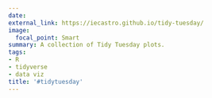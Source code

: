 ```yaml
---
date: 
external_link: https://iecastro.github.io/tidy-tuesday/
image:
  focal_point: Smart
summary: A collection of Tidy Tuesday plots.
tags:
- R
- tidyverse
- data viz
title: '#tidytuesday'
---
```

